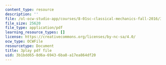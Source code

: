 ```yaml
---
content_type: resource
description: ''
file: /ol-ocw-studio-app/courses/8-01sc-classical-mechanics-fall-2016/3b1bdd658d6a69436ba8a17ea864df20_SjK2lmRFxc4.pdf
file_size: 25620
file_type: application/pdf
learning_resource_types: []
license: https://creativecommons.org/licenses/by-nc-sa/4.0/
ocw_type: OCWFile
resourcetype: Document
title: 3play pdf file
uid: 3b1bdd65-8d6a-6943-6ba8-a17ea864df20
---
```

